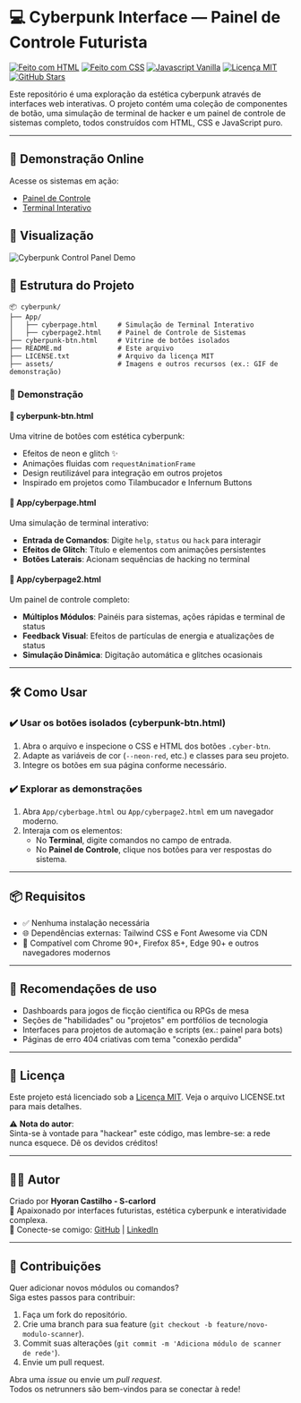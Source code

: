 # 💻 Cyberpunk Interface — Painel de Controle Futurista

[![Feito com HTML](https://img.shields.io/badge/feito%20com-HTML5-E34F26?logo=html5&logoColor=white)](https://developer.mozilla.org/pt-BR/docs/Web/HTML)
[![Feito com CSS](https://img.shields.io/badge/estilo-CSS3-1572B6?logo=css3&logoColor=white)](https://developer.mozilla.org/pt-BR/docs/Web/CSS)
[![Javascript Vanilla](https://img.shields.io/badge/JS-Vanilla-F7DF1E?logo=javascript&logoColor=black)](https://developer.mozilla.org/pt-BR/docs/Web/JavaScript)
[![Licença MIT](https://img.shields.io/badge/licença-MIT-green)](LICENSE.txt)
[![GitHub Stars](https://img.shields.io/github/stars/S-carlord/infernum-buttons/tree/main/cyberpunk)](https://github.com/S-carlord/infernum-buttons/tree/main/cyberpunk/stargazers)

Este repositório é uma exploração da estética cyberpunk através de interfaces web interativas. O projeto contém uma coleção de componentes de botão, uma simulação de terminal de hacker e um painel de controle de sistemas completo, todos construídos com HTML, CSS e JavaScript puro.

---

## 🚀 Demonstração Online

Acesse os sistemas em ação:

- [Painel de Controle](https://S-carlord.github.io/cyberpunk/App/cyberpage2.html)
- [Terminal Interativo](https://S-carlord.github.io/cyberpunk/App/cyberpage.html)

## 📸 Visualização

![Cyberpunk Control Panel Demo](assets/cyberpunk-demo.gif)

## 📁 Estrutura do Projeto

```
📦 cyberpunk/
├── App/
│   ├── cyberpage.html     # Simulação de Terminal Interativo
│   ├── cyberpage2.html    # Painel de Controle de Sistemas
├── cyberpunk-btn.html     # Vitrine de botões isolados
├── README.md              # Este arquivo
├── LICENSE.txt            # Arquivo da licença MIT
├── assets/                # Imagens e outros recursos (ex.: GIF de demonstração)
```

### 🧪 Demonstração

#### 🔘 cyberpunk-btn.html

Uma vitrine de botões com estética cyberpunk:

- Efeitos de neon e glitch ✨
- Animações fluidas com `requestAnimationFrame`
- Design reutilizável para integração em outros projetos
- Inspirado em projetos como Tilambucador e Infernum Buttons

#### 🤖 App/cyberpage.html

Uma simulação de terminal interativo:

- **Entrada de Comandos**: Digite `help`, `status` ou `hack` para interagir
- **Efeitos de Glitch**: Título e elementos com animações persistentes
- **Botões Laterais**: Acionam sequências de hacking no terminal

#### 📡 App/cyberpage2.html

Um painel de controle completo:

- **Múltiplos Módulos**: Painéis para sistemas, ações rápidas e terminal de status
- **Feedback Visual**: Efeitos de partículas de energia e atualizações de status
- **Simulação Dinâmica**: Digitação automática e glitches ocasionais

---

## 🛠️ Como Usar

### ✔️ Usar os botões isolados (cyberpunk-btn.html)

1. Abra o arquivo e inspecione o CSS e HTML dos botões `.cyber-btn`.
2. Adapte as variáveis de cor (`--neon-red`, etc.) e classes para seu projeto.
3. Integre os botões em sua página conforme necessário.

### ✔️ Explorar as demonstrações

1. Abra `App/cyberbage.html` ou `App/cyberpage2.html` em um navegador moderno.
2. Interaja com os elementos:
   - No **Terminal**, digite comandos no campo de entrada.
   - No **Painel de Controle**, clique nos botões para ver respostas do sistema.

---

## 📦 Requisitos

- ✅ Nenhuma instalação necessária
- 🌐 Dependências externas: Tailwind CSS e Font Awesome via CDN
- 🧠 Compatível com Chrome 90+, Firefox 85+, Edge 90+ e outros navegadores modernos

---

## 📌 Recomendações de uso

- Dashboards para jogos de ficção científica ou RPGs de mesa
- Seções de "habilidades" ou "projetos" em portfólios de tecnologia
- Interfaces para projetos de automação e scripts (ex.: painel para bots)
- Páginas de erro 404 criativas com tema "conexão perdida"

---

## 📄 Licença

Este projeto está licenciado sob a [Licença MIT](LICENSE.txt). Veja o arquivo LICENSE.txt para mais detalhes.

⚠️ **Nota do autor**:  
Sinta-se à vontade para "hackear" este código, mas lembre-se: a rede nunca esquece. Dê os devidos créditos!

---

## 🙋‍♂️ Autor

Criado por **Hyoran Castilho - S-carlord**  
🌃 Apaixonado por interfaces futuristas, estética cyberpunk e interatividade complexa.  
📩 Conecte-se comigo: [GitHub](https://github.com/S-carlord) | [LinkedIn](https://www.linkedin.com/in/hyoran-c-760604364/)

---

## 🤝 Contribuições

Quer adicionar novos módulos ou comandos?  
Siga estes passos para contribuir:

1. Faça um fork do repositório.
2. Crie uma branch para sua feature (`git checkout -b feature/novo-modulo-scanner`).
3. Commit suas alterações (`git commit -m 'Adiciona módulo de scanner de rede'`).
4. Envie um pull request.

Abra uma _issue_ ou envie um _pull request_.  
Todos os netrunners são bem-vindos para se conectar à rede!
